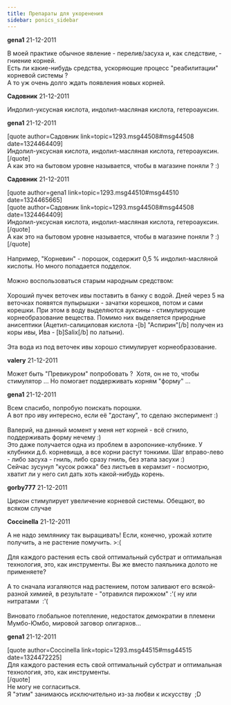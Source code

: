 ```yaml
---
title: Препараты для укоренения
sidebar: ponics_sidebar
---
```


**gena1** 21-12-2011

В моей практике обычное явление - перелив/засуха и, как следствие, - гниение корней.<br />Есть ли какие-нибудь средства, ускоряющие процесс &quot;реабилитации&quot; корневой системы ?<br />А то уж очень долго ждать появления новых корней.

**Садовник** 21-12-2011

Индолил-уксусная кислота, индолил-масляная кислота, гетероауксин.

**gena1** 21-12-2011

[quote author=Садовник link=topic=1293.msg44508#msg44508 date=1324464409]<br />Индолил-уксусная кислота, индолил-масляная кислота, гетероауксин.<br />[/quote]<br />А как это на бытовом уровне называется, чтобы в магазине поняли ? :)

**Садовник** 21-12-2011

[quote author=gena1 link=topic=1293.msg44510#msg44510 date=1324465665]<br />[quote author=Садовник link=topic=1293.msg44508#msg44508 date=1324464409]<br />Индолил-уксусная кислота, индолил-масляная кислота, гетероауксин.<br />[/quote]<br />А как это на бытовом уровне называется, чтобы в магазине поняли ? :)<br />[/quote]<br /><br />Например, &quot;Корневин&quot; - порошок, содержит 0,5 % индолил-масляной кислоты. Но много попадается подделок.<br /><br />Можно воспользоваться старым народным средством:<br /><br />Хороший пучек веточек ивы поставить в банку с водой. Дней через 5 на веточках появятся пупырышки - зачатки корешков, потом и сами корешки. При этом в воду выделяются ауксины - стимулирующие корнеобразование вещества. Помимо них выделяется природные анисептики (Ацетил-салициловая кислота -[b] &quot;Аспирин&quot;[/b] получен из коры ивы, Ива - [b]Salix[/b] по латыни).<br /><br />Эта вода из под веточек ивы хорошо стимулирует корнеобразование. 

**valery** 21-12-2011

Может быть &quot;Превикуром&quot; попробовать ?&nbsp; Хотя, он не то, чтобы стимулятор ... Но помогает поддерживать корням &quot;форму&quot; ...

**gena1** 21-12-2011

Всем спасибо, попробую поискать порошки.<br />А вот про иву интересно, если её &quot;достану&quot;, то сделаю эксперимент :)<br /><br />Валерий, на данный момент у меня нет корней - всё сгнило, поддерживать форму нечему :)<br />Это даже получается одна из проблем в аэропонике-клубнике. У клубники д.б. корневища, а все корни растут тонкими. Шаг вправо-лево - либо засуха - гниль, либо сразу гниль, без этапа засухи :)<br />Сейчас зусунул &quot;кусок рожка&quot; без листьев в керамзит - посмотрю, хватит ли у него сил дать хоть какой-нибудь корень.

**gorby777** 21-12-2011

Циркон стимулирует увеличение корневой системы. Обещают, во всяком случае

**Coccinella** 21-12-2011

А не надо землянику так выращивать! Если, конечно, урожай хотите получить, а не растение помучить. &gt;:(<br /><br /> Для каждого растения есть свой оптимальный субстрат и оптимальная технология, это, как инструменты. Вы же вместо паяльника долото не применяете?<br /><br />А то сначала изгаляются над растением, потом заливают его всякой-разной химией, в результате - &quot;отравился пирожком&quot; :&#039;( ну или нитратами&nbsp; :&#039;(<br /><br />Виновато глобальное потепление, недостаток демократии в племени Мумбо-Юмбо, мировой заговор олигархов...

**gena1** 21-12-2011

[quote author=Coccinella link=topic=1293.msg44515#msg44515 date=1324472225]<br /> Для каждого растения есть свой оптимальный субстрат и оптимальная технология, это, как инструменты.<br />[/quote]<br />Не могу не согласиться.<br />Я &quot;этим&quot; занимаюсь исключительно из-за любви к искусству&nbsp; ;D

